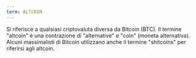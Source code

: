 ```yaml
---
term: ALTCOIN
---
```


Si riferisce a qualsiasi criptovaluta diversa da Bitcoin (BTC). Il termine "altcoin" è una contrazione di "alternative" e "coin" (moneta alternativa). Alcuni massimalisti di Bitcoin utilizzano anche il termine "shitcoins" per riferirsi agli altcoin.